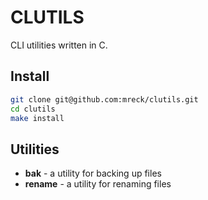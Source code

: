 # CLUTILS

CLI utilities written in C.

## Install

```sh
git clone git@github.com:mreck/clutils.git
cd clutils
make install
```

## Utilities

- **bak** - a utility for backing up files
- **rename** - a utility for renaming files

